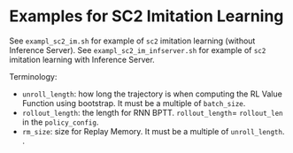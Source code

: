 # Examples for SC2 Imitation Learning

See `exampl_sc2_im.sh` for example of `sc2` imitation learning (without Inference Server).
See `exampl_sc2_im_infserver.sh` for example of `sc2` imitation learning with Inference Server.

Terminology:
* `unroll_length`: how long the trajectory is when computing the RL Value Function using bootstrap. It must be a multiple of `batch_size`.
* `rollout_length`: the length for RNN BPTT. `rollout_length`= `rollout_len` in the `policy_config`.
* `rm_size`: size for Replay Memory. It must be a multiple of `unroll_length`. .
